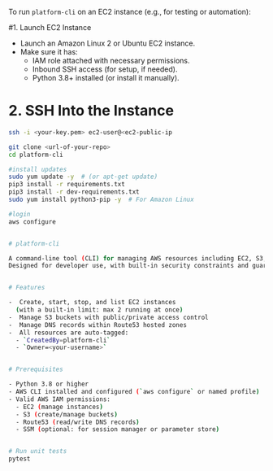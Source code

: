 To run `platform-cli` on an EC2 instance (e.g., for testing or automation):

#1. Launch EC2 Instance

- Launch an Amazon Linux 2 or Ubuntu EC2 instance.
- Make sure it has:
  - IAM role attached with necessary permissions.
  - Inbound SSH access (for setup, if needed).
  - Python 3.8+ installed (or install it manually).

# 2. SSH Into the Instance

```bash
ssh -i <your-key.pem> ec2-user@<ec2-public-ip

git clone <url-of-your-repo>
cd platform-cli

#install updates
sudo yum update -y  # (or apt-get update)
pip3 install -r requirements.txt
pip3 install -r dev-requirements.txt
sudo yum install python3-pip -y  # For Amazon Linux

#login
aws configure


# platform-cli

A command-line tool (CLI) for managing AWS resources including EC2, S3, and Route53.
Designed for developer use, with built-in security constraints and guardrails.


# Features

-  Create, start, stop, and list EC2 instances
  (with a built-in limit: max 2 running at once)
-  Manage S3 buckets with public/private access control
-  Manage DNS records within Route53 hosted zones
-  All resources are auto-tagged:
  - `CreatedBy=platform-cli`
  - `Owner=<your-username>`


# Prerequisites

- Python 3.8 or higher
- AWS CLI installed and configured (`aws configure` or named profile)
- Valid AWS IAM permissions:
  - EC2 (manage instances)
  - S3 (create/manage buckets)
  - Route53 (read/write DNS records)
  - SSM (optional: for session manager or parameter store)


# Run unit tests
pytest

